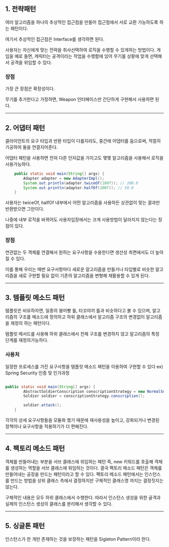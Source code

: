 ## 1. 전략패턴

여러 알고리즘을 하나의 추상적인 접근점을 만들어 접근점에서 서로 교환 가능하도록
하는 패턴이다.

여기서 추상적인 접근점은 Interface를 생각하면 된다.

사용자는 자신에게 맞는 전략을 취사선택하여 로직을 수행할 수 있게하는 방법이다.
게임을 예로 들면, 캐릭터는 공격이라는 작업을 수행함에 있어 무기를 상황에 맞게
선택해서 공격을 위임할 수 있다.

### 장점
가장 큰 장점은 확장성이다.

무기를 추가한다고 가정하면, Weapon 인터페이스만 간단하게 구현해서 사용하면 된다.

---

## 2. 어댑터 패턴

클라이언트의 요구 타입과 반환 타입이 다를지라도, 중간에 어댑터를 둠으로써,
적절히 가공하여 둘을 연결지어준다.

어댑터 패턴을 사용하면 전혀 다른 인자값을 가지고도 몇몇 알고리즘을 사용해서
로직을 사용가능하다.

```java 
    public static void main(String[] args) {
        Adapter adapter = new AdapterImpl();
        System.out.println(adapter.twiceOf(100f)); // 200.0
        System.out.println(adapter.halfOf(100f)); // 50.0
    }
```
사용자는 twiceOf, halfOf 내부에서 어떤 알고리즘을 사용하든 상관없이
맞는 결과만 반환받으면 그만이다.

나중에 내부 로직을 바뀌어도 사용자입장에서는 크게 사용방법이 달라지지 않는다는 장점이 있다.


### 장점
연관없는 두 객체를 연결해서 원하는 요구사항을 수용한다면 생산성 측면에서도 더 높아질 수 있다.

이를 통해 우리는 매번 요구사항마다 새로운 알고리즘을 만들거나 타입별로 비슷한 알고리즘을 새로
구현할 필요 없이 기존의 알고리즘을 변형해 재활용할 수 있게 된다.

---

## 3. 템플릿 메소드 패턴

템플릿은 비유하자면, 일종의 붕어빵 틀, 타꼬야끼 틀과 비슷하다고 볼 수 있으며,
알고리즘의 구조를 메소드에 정의하고 하위 클래스에서 알고리즘 구조의 변경없이
알고리즘을 재정의 하는 패턴이다.

템플릿 메서드를 사용해 하위 클래스에서 전체 구조를 변경하지 않고 알고리즘의 특정 단계를
재정의가능하다.

### 사용처
일정한 프로세스를 가진 요구사항을 템플릿 메소드 패턴을 이용하여 구현할 수 있다
ex) Spring Security 인증 및 인가과정

``` java

public static void main(String[] args) {
        AbstractSoldierConscription conscriptionStrategy = new NormalSoldierConscription();
        Soldier soldier = conscriptionStrategy.conscription();

        soldier.attack();
    }
```

각각의 상세 요구사항들을 모듈화 했기 때문에 재사용성을 높이고, 강화되거나
변경된 정책이나 요구사항을 적용하기가 더 편해진다.

---

## 4. 팩토리 메소드 패턴

객체를 만들어내는 부분을 서브 클래스에 위임하는 패턴
즉, new 키워드를 호출해 객체를 생성하는 역할을 서브 클래스에 위임하는 것이다.
결국 팩토리 메소드 패턴은 객체를 만들어내는 공장을 만드는 패턴이라고 할 수 있다.
팩토리 메소드 패턴에서는 인스턴스를 만드는 방법을 상위 클래스 측에서 결정하지만 구체적인 클래스명 까지는 결정짓지는 않는다.

구체적인 내용은 모두 하위 클래스에서 수행한다. 따라서 인스턴스 생성을 위한 골격과 실제의 인스턴스 생성의 클래스를 분리해서 생각할 수 있다.

---

## 5. 싱글톤 패턴

인스턴스가 한 개만 존재하는 것을 보장하는 패턴을 Sigleton Pattern이라 한다.